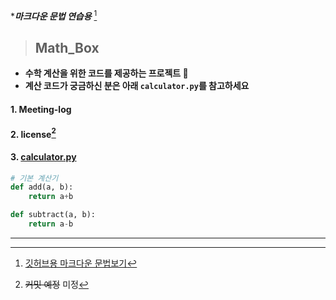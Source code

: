 ****마크다운 문법 연습용*** [^1]

> ## Math_Box
- **수학 계산을 위한 코드를 제공하는 프로젝트 🔢**
- **계산 코드가 궁금하신 분은 아래 `calculator.py`를 참고하세요**
####  1. Meeting-log

#### 2. license[^2]

#### 3. [calculator.py](calculator.py)

```python
# 기본 계산기
def add(a, b):
	return a+b

def subtract(a, b):
	return a-b  
```

---
[^1]:[깃허브용 마크다운 문법보기](https://docs.github.com/en/get-started/writing-on-github/getting-started-with-writing-and-formatting-on-github/basic-writing-and-formatting-syntax#alerts "GitHub Docs linked")
[^2]:~~커밋 예정~~ 미정
